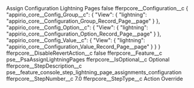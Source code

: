<?xml version="1.0" encoding="UTF-8"?>
<CustomMetadata xmlns="http://soap.sforce.com/2006/04/metadata" xmlns:xsi="http://www.w3.org/2001/XMLSchema-instance" xmlns:xsd="http://www.w3.org/2001/XMLSchema">
    <label>Assign Configuration Lightning Pages</label>
    <protected>false</protected>
    <values>
        <field>fferpcore__Configuration__c</field>
        <value xsi:type="xsd:string">{
	&quot;appirio_core__Config_Group__c&quot;: {
        &quot;View&quot;: {
            &quot;lightning&quot;: &quot;appirio_core__Configuration_Group_Record_Page__page&quot;
        }
    },
    &quot;appirio_core__Config_Option__c&quot;: {
        &quot;View&quot;: {
            &quot;lightning&quot;: &quot;appirio_core__Configuration_Option_Record_Page__page&quot;
        }
    },
    &quot;appirio_core__Config_Value__c&quot;: {
        &quot;View&quot;: {
            &quot;lightning&quot;: &quot;appirio_core__Configuration_Value_Record_Page__page&quot;
        }
    }
}</value>
    </values>
    <values>
        <field>fferpcore__DisableRevertAction__c</field>
        <value xsi:type="xsd:boolean">false</value>
    </values>
    <values>
        <field>fferpcore__Feature__c</field>
        <value xsi:type="xsd:string">pse__PsaAssignLightningPages</value>
    </values>
    <values>
        <field>fferpcore__IsOptional__c</field>
        <value xsi:type="xsd:string">Optional</value>
    </values>
    <values>
        <field>fferpcore__StepDescription__c</field>
        <value xsi:type="xsd:string">pse__feature_console_step_lightning_page_assignments_configuration</value>
    </values>
    <values>
        <field>fferpcore__StepNumber__c</field>
        <value xsi:type="xsd:double">7.0</value>
    </values>
    <values>
        <field>fferpcore__StepType__c</field>
        <value xsi:type="xsd:string">Action Override</value>
    </values>
</CustomMetadata>
